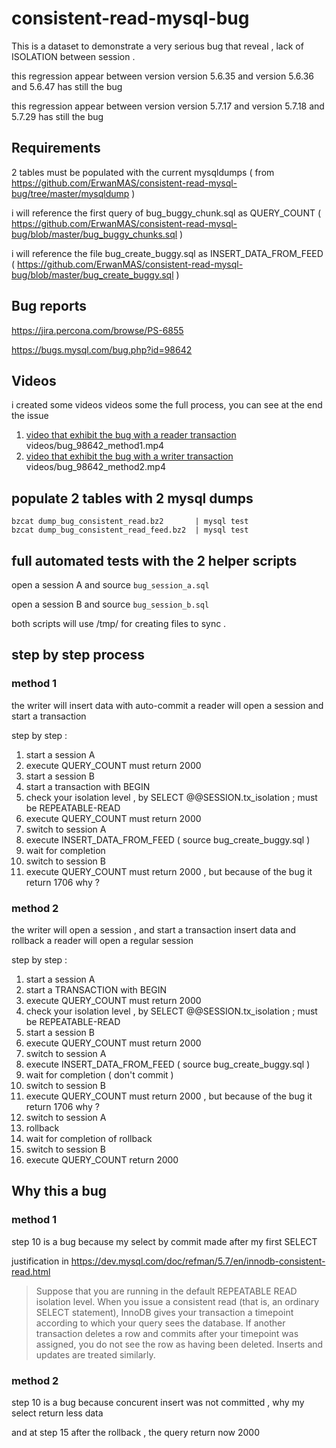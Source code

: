 # consistent-read-mysql-bug

This is a dataset to demonstrate a very serious bug that reveal , lack of ISOLATION between session .

this regression appear between version version 5.6.35 and version 5.6.36 and 5.6.47 has still the bug 

this regression appear between version version 5.7.17 and version 5.7.18 and 5.7.29 has still the bug


## Requirements 

2 tables must be populated with the current mysqldumps ( from https://github.com/ErwanMAS/consistent-read-mysql-bug/tree/master/mysqldump )

i will reference the first query of bug_buggy_chunk.sql as QUERY_COUNT ( https://github.com/ErwanMAS/consistent-read-mysql-bug/blob/master/bug_buggy_chunks.sql )

i will reference the file bug_create_buggy.sql as INSERT_DATA_FROM_FEED ( https://github.com/ErwanMAS/consistent-read-mysql-bug/blob/master/bug_create_buggy.sql )


## Bug reports

  https://jira.percona.com/browse/PS-6855

  https://bugs.mysql.com/bug.php?id=98642


## Videos

i created some videos videos some the full process, you can see at the end the issue 

 1. [video that exhibit the bug with a reader transaction ](videos/bug_98642_method1.mp4) videos/bug_98642_method1.mp4 
 2. [video that exhibit the bug with a writer transaction ](videos/bug_98642_method2.mp4) videos/bug_98642_method2.mp4


## populate 2 tables with 2 mysql dumps

```
bzcat dump_bug_consistent_read.bz2       | mysql test
bzcat dump_bug_consistent_read_feed.bz2  | mysql test
```

## full automated tests  with the 2 helper scripts


open a session A and source `bug_session_a.sql`

open a session B and source `bug_session_b.sql`

both scripts will use /tmp/ for	creating files to sync .

## step by step process

### method 1

the writer will insert data with auto-commit
a reader will open a session and start a transaction

step by step :

1. start a session A
2. execute QUERY_COUNT must return 2000
3. start a session B
4. start a transaction with BEGIN
5. check your isolation level , by SELECT @@SESSION.tx_isolation ; must be REPEATABLE-READ
5. execute QUERY_COUNT must return 2000
6. switch to session A
7. execute INSERT_DATA_FROM_FEED ( source bug_create_buggy.sql )
8. wait for completion
9. switch to session B
10. execute QUERY_COUNT must return 2000 , but because of the bug it return 1706 why ?

### method 2

the writer will open a session , and start a transaction
insert data and rollback
a reader will open a regular session

step by step :

1. start a session A
2. start a TRANSACTION with BEGIN
3. execute QUERY_COUNT must return 2000
4. check your isolation level , by SELECT @@SESSION.tx_isolation ; must be REPEATABLE-READ
5. start a session B
5. execute QUERY_COUNT must return 2000
6. switch to session A
7. execute INSERT_DATA_FROM_FEED ( source bug_create_buggy.sql )
8. wait for completion ( don't commit )
9. switch to session B
10. execute QUERY_COUNT must return 2000 , but because of the bug it return 1706 why ?
11. switch to session A
12. rollback
13. wait for completion of rollback
14. switch to session B
15. execute QUERY_COUNT return 2000


## Why this a bug

### method 1 

step 10 is a bug because my select by commit made after my first SELECT

justification in https://dev.mysql.com/doc/refman/5.7/en/innodb-consistent-read.html

> Suppose that you are running in the default REPEATABLE READ isolation level. When you issue a consistent read (that is, an ordinary SELECT statement),
> InnoDB gives your transaction a timepoint according to which your query sees the database.
> If another transaction deletes a row and commits after your timepoint was assigned, you do not see the row as having been deleted. Inserts and updates are treated similarly.

### method 2

step 10 is a bug because concurent insert was not committed , why my select return less data

and at step 15 after the rollback , the query return now 2000


